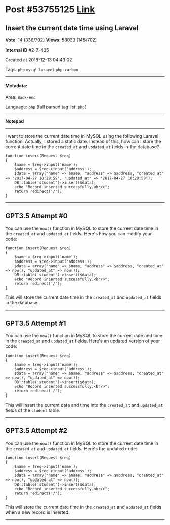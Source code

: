 
# Post \#53755125 [Link](https://stackoverflow.com/questions/53755125/)

## Insert the current date time using Laravel

**Vote**: 14 (336/702) **Views**: 58033 (145/702) 

**Internal ID** \#2-7-425

Created at 2018-12-13 04:43:02

Tags: `php` `mysql` `laravel` `php-carbon`

----------

#### Metadata:

Area: `Back-end`

Language: `php` (full parsed tag list: `php`)

----------

**Notepad**


----------

I want to store the current date time in MySQL using the following Laravel function. Actually, I stored a static date. Instead of this, how can I store the current date time in the `created_at` and `updated_at` fields in the database?
```
function insert(Request $req)
{
    $name = $req->input('name');
    $address = $req->input('address');
    $data = array("name" => $name, "address" => $address, "created_at" => '2017-04-27 10:29:59', "updated_at" => '2017-04-27 10:29:59');
    DB::table('student')->insert($data);
    echo "Record inserted successfully.<br/>";
    return redirect('/');
}
```



----------
        
## GPT3.5 Attempt \#0

You can use the `now()` function in MySQL to store the current date time in the `created_at` and `updated_at` fields. Here's how you can modify your code:

```
function insert(Request $req)
{
    $name = $req->input('name');
    $address = $req->input('address');
    $data = array("name" => $name, "address" => $address, "created_at" => now(), "updated_at" => now());
    DB::table('student')->insert($data);
    echo "Record inserted successfully.<br/>";
    return redirect('/');
}
```

This will store the current date time in the `created_at` and `updated_at` fields in the database.

--------

## GPT3.5 Attempt \#1

You can use the `now()` function in MySQL to store the current date and time in the `created_at` and `updated_at` fields. Here's an updated version of your code:

```
function insert(Request $req)
{
    $name = $req->input('name');
    $address = $req->input('address');
    $data = array("name" => $name, "address" => $address, "created_at" => now(), "updated_at" => now());
    DB::table('student')->insert($data);
    echo "Record inserted successfully.<br/>";
    return redirect('/');
}
```

This will insert the current date and time into the `created_at` and `updated_at` fields of the `student` table.

--------

## GPT3.5 Attempt \#2

You can use the `now()` function in MySQL to store the current date time in the `created_at` and `updated_at` fields. Here's the updated code:

```
function insert(Request $req)
{
    $name = $req->input('name');
    $address = $req->input('address');
    $data = array("name" => $name, "address" => $address, "created_at" => now(), "updated_at" => now());
    DB::table('student')->insert($data);
    echo "Record inserted successfully.<br/>";
    return redirect('/');
}
```

This will store the current date time in the `created_at` and `updated_at` fields when a new record is inserted.

--------
